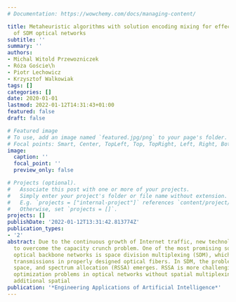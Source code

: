 ```yaml
---
# Documentation: https://wowchemy.com/docs/managing-content/

title: Metaheuristic algorithms with solution encoding mixing for effective optimization
  of SDM optical networks
subtitle: ''
summary: ''
authors:
- Michal Witold Przewozniczek
- Róża Goście\ŉ
- Piotr Lechowicz
- Krzysztof Walkowiak
tags: []
categories: []
date: 2020-01-01
lastmod: 2022-01-12T14:31:43+01:00
featured: false
draft: false

# Featured image
# To use, add an image named `featured.jpg/png` to your page's folder.
# Focal points: Smart, Center, TopLeft, Top, TopRight, Left, Right, BottomLeft, Bottom, BottomRight.
image:
  caption: ''
  focal_point: ''
  preview_only: false

# Projects (optional).
#   Associate this post with one or more of your projects.
#   Simply enter your project's folder or file name without extension.
#   E.g. `projects = ["internal-project"]` references `content/project/deep-learning/index.md`.
#   Otherwise, set `projects = []`.
projects: []
publishDate: '2022-01-12T13:31:42.813774Z'
publication_types:
- '2'
abstract: Due to the continuous growth of Internet traffic, new technologies are proposed
  to overcome the capacity crunch problem. One of the most promising solutions for
  optical backbone networks is space division multiplexing (SDM), which allows parallel
  transmissions in properly designed optical fibers. In SDM, the problem of routing,
  space, and spectrum allocation (RSSA) emerges. RSSA is more challenging than corresponding
  optimization problems in optical networks without spatial multiplexing since the
  additional spatial
publication: '*Engineering Applications of Artificial Intelligence*'
---
```

